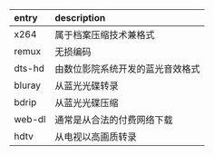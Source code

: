 | entry  | description |
| :----- | :---------------- |
| x264   | 属于档案压缩技术兼格式       |
| remux  | 无损编码              |
| dts-hd | 由数位影院系统开发的蓝光音效格式  |
| bluray | 从蓝光光碟转录           |
| bdrip  | 从蓝光光碟压缩           |
| web-dl | 通常是从合法的付费网络下载     |
| hdtv   | 从电视以高画质转录         |